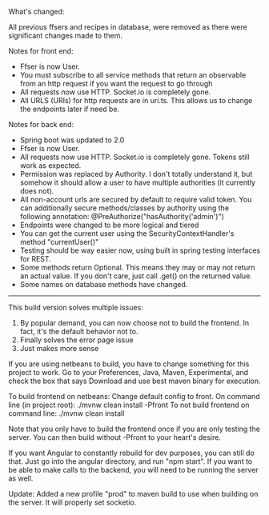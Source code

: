 What's changed:

All previous ffsers and recipes in database, were removed as there were significant changes made to them.

Notes for front end:
* Ffser is now User.
* You must subscribe to all service methods that return an observable from an http request if you want the request to go through
* All requests now use HTTP. Socket.io is completely gone.
* All URLS (URIs) for http requests are in uri.ts. This allows us to change the endpoints later if need be.

Notes for back end:
* Spring boot was updated to 2.0
* Ffser is now User.
* All requests now use HTTP. Socket.io is completely gone. Tokens still work as expected. 
* Permission was replaced by Authority. I don't totally understand it, but somehow it should allow a user to have multiple authorities (it currently does not).
* All non-account urls are secured by default to require valid token. You can additionally secure methods/classes by authority using the following annotation: @PreAuthorize("hasAuthority('admin')")
* Endpoints were changed to be more logical and tiered
* You can get the current user using the SecurityContextHandler's method "currentUser()"
* Testing should be way easier now, using built in spring testing interfaces for REST.
* Some methods return Optional<T>. This means they may or may not return an actual value. If you don't care, just call .get() on the returned value. 
* Some names on database methods have changed.
-------------------------------------------------------
This build version solves multiple issues:
1. By popular demand, you can now choose not to build the frontend. In fact, it's the default behavior not to.
2. Finally solves the error page issue
3. Just makes more sense

If you are using netbeans to build, you have to change something for this project to work. Go to your Preferences,
Java, Maven, Experimental, and check the box that says Download and use best maven binary for execution. 

To build frontend on netbeans:
Change default config to front.
On command line (in project root):
./mvnw clean install -Pfront
To not build frontend on command line:
./mvnw clean install

Note that you only have to build the frontend once if you are only testing the server. You can then build without
-Pfront to your heart's desire.

If you want Angular to constantly rebuild for dev purposes, you can still do that.
Just go into the angular directory, and run "npm start". If you want to 
be able to make calls to the backend, you will need to be running the server as well.

Update:
Added a new profile "prod" to maven build to use when building on the server. It will properly
set socketio.